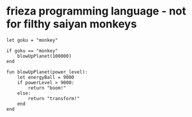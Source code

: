# frieza programming language - not for filthy saiyan monkeys

```
let goku = "monkey"

if goku == "monkey"
    blowUpPlanet(100000)
end

fun blowUpPlanet(power_level):
    let energyBall = 9000
    if powerLevel > 9000:
        return "boom!"
    else:
        return "transform!"
    end
end
```